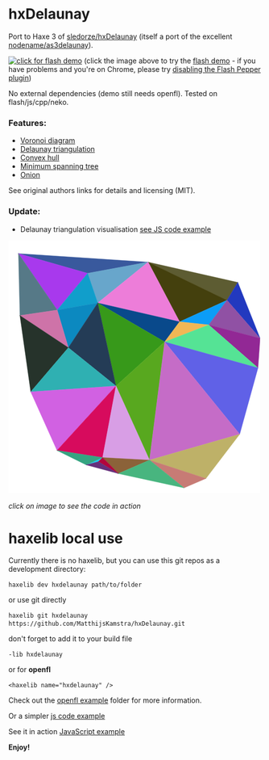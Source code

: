 hxDelaunay
==========

Port to Haxe 3 of [sledorze/hxDelaunay](https://github.com/sledorze/hxDelaunay) (itself a port of the excellent [nodename/as3delaunay](https://github.com/nodename/as3delaunay)).

[![click for flash demo](screenshot.png)](https://dl.dropboxusercontent.com/u/32864004/dev/FPDemo/hxDelaunayTest.swf)
(click the image above to try the [flash demo](https://dl.dropboxusercontent.com/u/32864004/dev/FPDemo/hxDelaunayTest.swf) - if you have problems and you're on Chrome, please try [disabling the Flash Pepper plugin](http://nusofthq.com/blog/how-to-disable-the-chrome-pepper-flash-plugin/))

No external dependencies (demo still needs openfl). Tested on flash/js/cpp/neko.

### Features: ###

 - [Voronoi diagram](http://en.wikipedia.org/wiki/Voronoi)
 - [Delaunay triangulation](http://en.wikipedia.org/wiki/Delaunay_triangulation)
 - [Convex hull](http://en.wikipedia.org/wiki/Convex_hull)
 - [Minimum spanning tree](http://en.wikipedia.org/wiki/Euclidean_minimum_spanning_tree)
 - [Onion](http://cgm.cs.mcgill.ca/~orm/ontri.html)

See original authors links for details and licensing (MIT).


### Update:

- Delaunay triangulation visualisation [see JS code example](https://github.com/MatthijsKamstra/hxDelaunay/blob/master/src/DemoJs.hx)

[![](delaunay.png)](http://htmlpreview.github.io/?https://github.com/MatthijsKamstra/hxDelaunay/blob/master/bin/js/index.html)

_click on image to see the code in action_


# haxelib local use

Currently there is no haxelib, but you can use this git repos as a development directory:

```
haxelib dev hxdelaunay path/to/folder
```

or use git directly

```
haxelib git hxdelaunay https://github.com/MatthijsKamstra/hxDelaunay.git
```

don't forget to add it to your build file

```
-lib hxdelaunay
```

or for **openfl**

```
<haxelib name="hxdelaunay" />
```


Check out the [openfl example](https://github.com/MatthijsKamstra/hxDelaunay/blob/master/src/Demo.hx) folder for more information.


Or a simpler [js code example](https://github.com/MatthijsKamstra/hxDelaunay/blob/master/src/DemoJs.hx)

See it in action [JavaScript example](http://htmlpreview.github.io/?https://github.com/MatthijsKamstra/hxDelaunay/blob/master/bin/js/index.html)

**Enjoy!**

